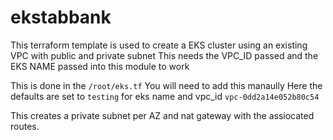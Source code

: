 # ekstabbank
This terraform template is used to create a EKS cluster using an existing VPC with public and private subnet
This needs the VPC_ID passed and the EKS NAME passed into this module to work

This is done in the 
`/root/eks.tf`
You will need to add this manaully
Here the defaults are set to `testing` for eks name and vpc_id `vpc-0dd2a14e052b80c54`

This creates a private subnet per AZ and nat gateway with the assiocated routes.


